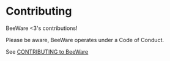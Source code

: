 # Contributing

BeeWare <3's contributions!

Please be aware, BeeWare operates under a Code of Conduct.

See [CONTRIBUTING to BeeWare](http://pybee.org/contributing)

